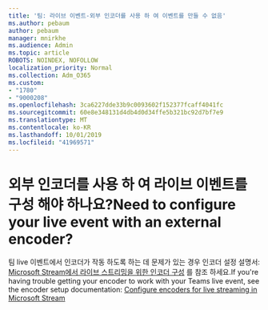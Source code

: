 ```yaml
---
title: '팀: 라이브 이벤트-외부 인코더를 사용 하 여 이벤트를 만들 수 없음'
ms.author: pebaum
author: pebaum
manager: mnirkhe
ms.audience: Admin
ms.topic: article
ROBOTS: NOINDEX, NOFOLLOW
localization_priority: Normal
ms.collection: Adm_O365
ms.custom:
- "1780"
- "9000208"
ms.openlocfilehash: 3ca6227dde33b9c0093602f152377fcaff4041fc
ms.sourcegitcommit: 60e8e348131d4db4d0d34ffe5b321bc92d7bf7e9
ms.translationtype: MT
ms.contentlocale: ko-KR
ms.lasthandoff: 10/01/2019
ms.locfileid: "41969571"
---
```

# <a name="need-to-configure-your-live-event-with-an-external-encoder"></a><span data-ttu-id="a3235-102">외부 인코더를 사용 하 여 라이브 이벤트를 구성 해야 하나요?</span><span class="sxs-lookup"><span data-stu-id="a3235-102">Need to configure your live event with an external encoder?</span></span>

<span data-ttu-id="a3235-103">팀 live 이벤트에서 인코더가 작동 하도록 하는 데 문제가 있는 경우 인코더 설정 설명서: [Microsoft Stream에서 라이브 스트리밍을 위한 인코더 구성](https://docs.microsoft.com/stream/live-encoder-setup) 를 참조 하세요.</span><span class="sxs-lookup"><span data-stu-id="a3235-103">If you're having trouble getting your encoder to work with your Teams live event, see the encoder setup documentation: [Configure encoders for live streaming in Microsoft Stream](https://docs.microsoft.com/stream/live-encoder-setup)</span></span>